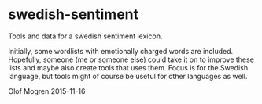 # swedish-sentiment
Tools and data for a swedish sentiment lexicon.

Initially, some wordlists with emotionally charged words are included. Hopefully, someone (me or someone else) could take it on to improve these lists and maybe also create tools that uses them. Focus is for the Swedish language, but tools might of course be useful for other languages as well.

Olof Mogren 2015-11-16
